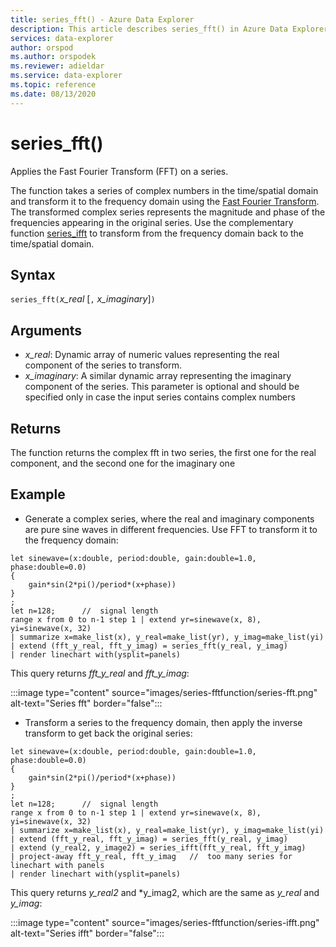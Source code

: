 ```yaml
---
title: series_fft() - Azure Data Explorer
description: This article describes series_fft() in Azure Data Explorer.
services: data-explorer
author: orspod
ms.author: orspodek
ms.reviewer: adieldar
ms.service: data-explorer
ms.topic: reference
ms.date: 08/13/2020
---
```

# series_fft()

Applies the Fast Fourier Transform (FFT) on a series.  

The function takes a series of complex numbers in the time/spatial domain and transform it to the frequency domain using the [Fast Fourier Transform](https://en.wikipedia.org/wiki/Fast_Fourier_transform). The transformed complex series represents the magnitude and phase of the frequencies appearing in the original series. Use the complementary function [series_ifft](series-ifftfunction.md) to transform from the frequency domain back to the time/spatial domain.

## Syntax

`series_fft(`*x_real* [`,` *x_imaginary*]`)`

## Arguments

* *x_real*: Dynamic array of numeric values representing the real component of the series to transform.
* *x_imaginary*: A similar dynamic array representing the imaginary component of the series. This parameter is optional and should be  specified only in case the input series contains complex numbers

## Returns

The function returns the complex fft in two series, the first one for the real component, and the second one for the imaginary one

## Example

* Generate a complex series, where the real and imaginary components are pure sine waves in different frequencies. Use FFT to transform it to the frequency domain:

<!-- csl: https://help.kusto.windows.net:443/Samples -->
```kusto
let sinewave=(x:double, period:double, gain:double=1.0, phase:double=0.0)
{
    gain*sin(2*pi()/period*(x+phase))
}
;
let n=128;      //  signal length
range x from 0 to n-1 step 1 | extend yr=sinewave(x, 8), yi=sinewave(x, 32)
| summarize x=make_list(x), y_real=make_list(yr), y_imag=make_list(yi)
| extend (fft_y_real, fft_y_imag) = series_fft(y_real, y_imag)
| render linechart with(ysplit=panels)
```

This query returns *fft_y_real* and *fft_y_imag*:  

:::image type="content" source="images/series-fftfunction/series-fft.png" alt-text="Series fft" border="false":::

* Transform a series to the frequency domain, then apply the inverse transform to get back the original series:

<!-- csl: https://help.kusto.windows.net:443/Samples -->
```kusto
let sinewave=(x:double, period:double, gain:double=1.0, phase:double=0.0)
{
    gain*sin(2*pi()/period*(x+phase))
}
;
let n=128;      //  signal length
range x from 0 to n-1 step 1 | extend yr=sinewave(x, 8), yi=sinewave(x, 32)
| summarize x=make_list(x), y_real=make_list(yr), y_imag=make_list(yi)
| extend (fft_y_real, fft_y_imag) = series_fft(y_real, y_imag)
| extend (y_real2, y_image2) = series_ifft(fft_y_real, fft_y_imag)
| project-away fft_y_real, fft_y_imag   //  too many series for linechart with panels
| render linechart with(ysplit=panels)
```

This query returns *y_real2* and *y_imag2, which are the same as *y_real* and *y_imag*:  

:::image type="content" source="images/series-fftfunction/series-ifft.png" alt-text="Series ifft" border="false":::
